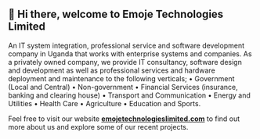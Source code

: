 ## 👋 Hi there, welcome to Emoje Technologies Limited

An IT system integration, professional service and software development company in Uganda that works with enterprise systems and companies. As a privately owned company, we provide IT consultancy, software design and development as well as professional services and hardware deployment and maintenance to the following verticals;
•	Government (Local and Central)
•	Non-government
•	Financial Services (insurance, banking and clearing house)
•	Transport and Communication
•	Energy and Utilities
•	Health Care
•	Agriculture
•	Education and Sports.


Feel free to visit our website **[emojetechnologieslimited.com](https://emojetechnologieslimited.com)** to find out more about us and explore some of our recent projects.

